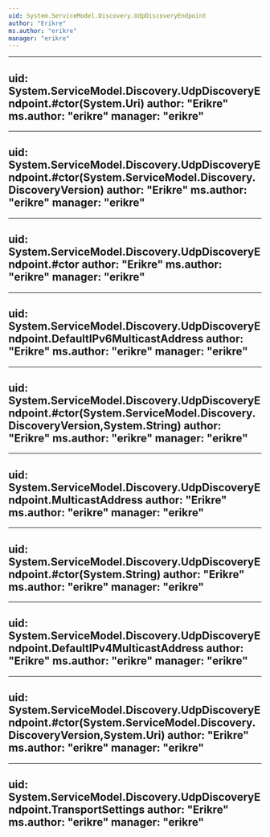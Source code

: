 ```yaml
---
uid: System.ServiceModel.Discovery.UdpDiscoveryEndpoint
author: "Erikre"
ms.author: "erikre"
manager: "erikre"
---
```


---
uid: System.ServiceModel.Discovery.UdpDiscoveryEndpoint.#ctor(System.Uri)
author: "Erikre"
ms.author: "erikre"
manager: "erikre"
---

---
uid: System.ServiceModel.Discovery.UdpDiscoveryEndpoint.#ctor(System.ServiceModel.Discovery.DiscoveryVersion)
author: "Erikre"
ms.author: "erikre"
manager: "erikre"
---

---
uid: System.ServiceModel.Discovery.UdpDiscoveryEndpoint.#ctor
author: "Erikre"
ms.author: "erikre"
manager: "erikre"
---

---
uid: System.ServiceModel.Discovery.UdpDiscoveryEndpoint.DefaultIPv6MulticastAddress
author: "Erikre"
ms.author: "erikre"
manager: "erikre"
---

---
uid: System.ServiceModel.Discovery.UdpDiscoveryEndpoint.#ctor(System.ServiceModel.Discovery.DiscoveryVersion,System.String)
author: "Erikre"
ms.author: "erikre"
manager: "erikre"
---

---
uid: System.ServiceModel.Discovery.UdpDiscoveryEndpoint.MulticastAddress
author: "Erikre"
ms.author: "erikre"
manager: "erikre"
---

---
uid: System.ServiceModel.Discovery.UdpDiscoveryEndpoint.#ctor(System.String)
author: "Erikre"
ms.author: "erikre"
manager: "erikre"
---

---
uid: System.ServiceModel.Discovery.UdpDiscoveryEndpoint.DefaultIPv4MulticastAddress
author: "Erikre"
ms.author: "erikre"
manager: "erikre"
---

---
uid: System.ServiceModel.Discovery.UdpDiscoveryEndpoint.#ctor(System.ServiceModel.Discovery.DiscoveryVersion,System.Uri)
author: "Erikre"
ms.author: "erikre"
manager: "erikre"
---

---
uid: System.ServiceModel.Discovery.UdpDiscoveryEndpoint.TransportSettings
author: "Erikre"
ms.author: "erikre"
manager: "erikre"
---
